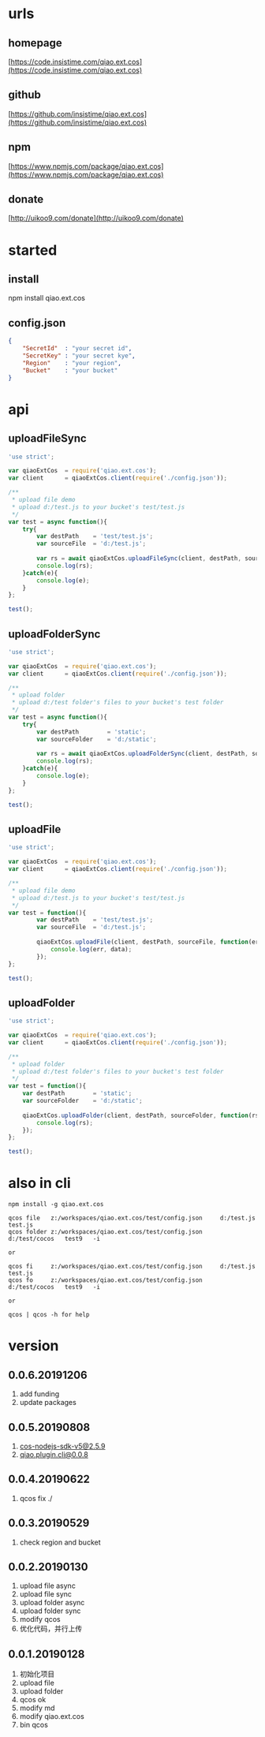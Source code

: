# urls
## homepage
[https://code.insistime.com/qiao.ext.cos](https://code.insistime.com/qiao.ext.cos)

## github
[https://github.com/insistime/qiao.ext.cos](https://github.com/insistime/qiao.ext.cos)

## npm
[https://www.npmjs.com/package/qiao.ext.cos](https://www.npmjs.com/package/qiao.ext.cos)

## donate
[http://uikoo9.com/donate](http://uikoo9.com/donate)

# started
## install
npm install qiao.ext.cos

## config.json
```json
{
	"SecretId"	: "your secret id",
	"SecretKey"	: "your secret kye",
	"Region"	: "your region",
	"Bucket"	: "your bucket"
}
```

# api
## uploadFileSync
```javascript
'use strict';

var qiaoExtCos 	= require('qiao.ext.cos');
var client		= qiaoExtCos.client(require('./config.json'));

/**
 * upload file demo
 * upload d:/test.js to your bucket's test/test.js
 */
var test = async function(){
	try{
		var destPath	= 'test/test.js';
		var sourceFile 	= 'd:/test.js';
		
		var rs = await qiaoExtCos.uploadFileSync(client, destPath, sourceFile);
		console.log(rs);
	}catch(e){
		console.log(e);
	}
};

test();
```

## uploadFolderSync
```javascript
'use strict';

var qiaoExtCos 	= require('qiao.ext.cos');
var client		= qiaoExtCos.client(require('./config.json'));

/**
 * upload folder
 * upload d:/test folder's files to your bucket's test folder
 */
var test = async function(){
	try{
		var destPath		= 'static';
		var sourceFolder	= 'd:/static';
		
		var rs = await qiaoExtCos.uploadFolderSync(client, destPath, sourceFolder);
		console.log(rs);
	}catch(e){
		console.log(e);
	}
};

test();
```

## uploadFile
```javascript
'use strict';

var qiaoExtCos 	= require('qiao.ext.cos');
var client		= qiaoExtCos.client(require('./config.json'));

/**
 * upload file demo
 * upload d:/test.js to your bucket's test/test.js
 */
var test = function(){
		var destPath	= 'test/test.js';
		var sourceFile 	= 'd:/test.js';
		
		qiaoExtCos.uploadFile(client, destPath, sourceFile, function(err, data){
			console.log(err, data);
		});
};

test();
```

## uploadFolder
```javascript
'use strict';

var qiaoExtCos 	= require('qiao.ext.cos');
var client		= qiaoExtCos.client(require('./config.json'));

/**
 * upload folder
 * upload d:/test folder's files to your bucket's test folder
 */
var test = function(){
	var destPath		= 'static';
	var sourceFolder	= 'd:/static';
	
	qiaoExtCos.uploadFolder(client, destPath, sourceFolder, function(rs){
		console.log(rs);
	});
};

test();
```

# also in cli
```shell
npm install -g qiao.ext.cos

qcos file 	z:/workspaces/qiao.ext.cos/test/config.json 	d:/test.js	test.js	
qcos folder	z:/workspaces/qiao.ext.cos/test/config.json 	d:/test/cocos	test9 	-i

or

qcos fi 	z:/workspaces/qiao.ext.cos/test/config.json 	d:/test.js 	test.js	
qcos fo		z:/workspaces/qiao.ext.cos/test/config.json 	d:/test/cocos 	test9 	-i

or

qcos | qcos -h for help
```

# version
## 0.0.6.20191206
1. add funding
2. update packages

## 0.0.5.20190808
1. cos-nodejs-sdk-v5@2.5.9
2. qiao.plugin.cli@0.0.8

## 0.0.4.20190622
1. qcos fix ./

## 0.0.3.20190529
1. check region and bucket

## 0.0.2.20190130
1. upload file async
2. upload file sync
3. upload folder async
4. upload folder sync
5. modify qcos
6. 优化代码，并行上传

## 0.0.1.20190128
1. 初始化项目
2. upload file
3. upload folder 
4. qcos ok
5. modify md
6. modify qiao.ext.cos
7. bin qcos
